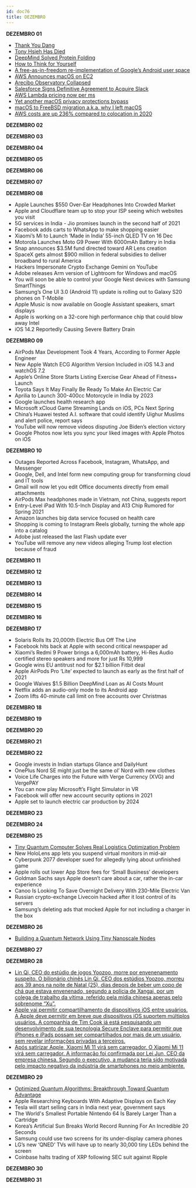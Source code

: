 ```yaml
---
id: doc76
title: DEZEMBRO
---
```


**DEZEMBRO 01**

- [Thank You Dang](https://bit.ly/3q8R9xs)
- [Tony Hsieh Has Died](https://bit.ly/37ewm2K)
- [DeepMind Solved Protein Folding](https://bit.ly/2JtRcD6)
- [How to Think for Yourself](https://bit.ly/3lbts3C)
- [A free-as-in-freedom re-implementation of Google’s Android user space](https://bit.ly/2Hqjc6W)
- [AWS Announces macOS on EC2](https://bit.ly/3ljhc1a)
- [Arecibo Observatory Collapsed](https://bit.ly/3qklZTC)
- [Salesforce Signs Definitive Agreement to Acquire Slack](https://bit.ly/3lsV6cD)
- [AWS Lambda pricing now per ms](https://bit.ly/36oEn5T)
- [Yet another macOS privacy protections bypass](https://bit.ly/3lAKGb7)
- [macOS to FreeBSD migration a.k.a. why I left macOS](https://bit.ly/2VmzJzd)
- [AWS costs are up 236% compared to colocation in 2020](https://bit.ly/2HW8PuH)
 
 
**DEZEMBRO 02**

**DEZEMBRO 03**

**DEZEMBRO 04**

**DEZEMBRO 05**

**DEZEMBRO 06**

**DEZEMBRO 07**

**DEZEMBRO 08**

- Apple Launches $550 Over-Ear Headphones Into Crowded Market
- Apple and Cloudflare team up to stop your ISP seeing which websites you visit
- 5G services in India - Jio promises launch in the second half of 2021
- Facebook adds carts to WhatsApp to make shopping easier
- Xiaomi’s Mi to Launch ‘Made in India’ 55-inch QLED TV on 16 Dec
- Motorola Launches Moto G9 Power With 6000mAh Battery in India
- Snap announces $3.5M fund directed toward AR Lens creation
- SpaceX gets almost $900 million in federal subsidies to deliver broadband to rural America
- Hackers Impersonate Crypto Exchange Gemini on YouTube
- Adobe releases Arm version of Lightroom for Windows and macOS
- You will soon be able to control your Google Nest devices with Samsung SmartThings
- Samsung’s One UI 3.0 (Android 11) update is rolling out to Galaxy S20 phones on T-Mobile
- Apple Music is now available on Google Assistant speakers, smart displays
- Apple is working on a 32-core high performance chip that could blow away Intel
- iOS 14.2 Reportedly Causing Severe Battery Drain

**DEZEMBRO 09**

- AirPods Max Development Took 4 Years, According to Former Apple Engineer
- New Apple Watch ECG Algorithm Version Included in iOS 14.3 and watchOS 7.2
- Apple’s Online Store Starts Listing Exercise Gear Ahead of Fitness+ Launch
- Toyota Says It May Finally Be Ready To Make An Electric Car
- Aprilia to Launch 300-400cc Motorcycle in India by 2023
- Google launches health research app
- Microsoft xCloud Game Streaming Lands on iOS, PCs Next Spring
- China’s Huawei tested A.I. software that could identify Uighur Muslims and alert police, report says
- YouTube will now remove videos disputing Joe Biden’s election victory
- Google Photos now lets you sync your liked images with Apple Photos on iOS

**DEZEMBRO 10**

- Outages Reported Across Facebook, Instagram, WhatsApp, and Messenger
- Google, Dell, and Intel form new computing group for transforming cloud and IT tools
- Gmail will now let you edit Office documents directly from email attachments
- AirPods Max headphones made in Vietnam, not China, suggests report
- Entry-Level iPad With 10.5-Inch Display and A13 Chip Rumored for Spring 2021
- Amazon launches big data service focused on health care
- Shopping is coming to Instagram Reels globally, turning the whole app into a catalog
- Adobe just released the last Flash update ever
- YouTube will remove any new videos alleging Trump lost election because of fraud

**DEZEMBRO 11**

**DEZEMBRO 12**

**DEZEMBRO 13**

**DEZEMBRO 14**

**DEZEMBRO 15**

**DEZEMBRO 16**

**DEZEMBRO 17**

- Solaris Rolls Its 20,000th Electric Bus Off The Line
- Facebook hits back at Apple with second critical newspaper ad
- Xiaomi’s Redmi 9 Power brings a 6,000mAh battery, Hi-Res Audio certified stereo speakers and more for just Rs 10,999
- Google wins EU antitrust nod for $2.1 billion Fitbit deal
- Apple AirPods Pro ‘Lite’ expected to launch as early as the first half of 2021
- Google Waives $1.5 Billion DeepMind Loan as AI Costs Mount
- Netflix adds an audio-only mode to its Android app
- Zoom lifts 40-minute call limit on free accounts over Christmas

**DEZEMBRO 18**

**DEZEMBRO 19**

**DEZEMBRO 20**

**DEZEMBRO 21**

**DEZEMBRO 22**

- Google invests in Indian startups Glance and DailyHunt
- OnePlus Nord SE might just be the same ol’ Nord with new clothes
- Voice Life Charges into the Future with Verge Currency (XVG) and VergePAY
- You can now play Microsoft’s Flight Simulator in VR
- Facebook will offer new account security options in 2021
- Apple set to launch electric car production by 2024

**DEZEMBRO 23**

**DEZEMBRO 24**

**DEZEMBRO 25**

- [Tiny Quantum Computer Solves Real Logistics Optimization Problem](https://scitechdaily.com/tiny-quantum-computer-solves-real-logistics-optimization-problem/)
- New HoloLens app lets you suspend virtual monitors in mid-air
- Cyberpunk 2077 developer sued for allegedly lying about unfinished game
- Apple rolls out lower App Store fees for ‘Small Business’ developers
- Goldman Sachs says Apple doesn’t care about a car, rather the in-car experience
- Canoo Is Looking To Save Overnight Delivery With 230-Mile Electric Van
- Russian crypto-exchange Livecoin hacked after it lost control of its servers
- Samsung’s deleting ads that mocked Apple for not including a charger in the box

**DEZEMBRO 26**

- [Building a Quantum Network Using Tiny Nanoscale Nodes](https://scitechdaily.com/building-a-quantum-network-using-tiny-nanoscale-nodes/)

**DEZEMBRO 27**

**DEZEMBRO 28**

- [Lin Qi, CEO do estúdio de jogos Yoozoo, morre por envenenamento suspeito. O bilionário chinês Lin Qi, CEO dos estúdios Yoozoo, morreu aos 39 anos na noite de Natal (25), dias depois de beber um copo de chá que estava envenenado, segundo a polícia de Xangai, por um colega de trabalho da vítima, referido pela mídia chinesa apenas pelo sobrenome “Xu”.](https://olhardigital.com.br/2020/12/28/games-e-consoles/lin-qi-ceo-do-estudio-de-jogos-yoozoo-morre-por-envenenamento-suspeito/)
- [Apple vai permitir compartilhamento de dispositivos iOS entre usuários. A Apple deve permitir em breve que dispositivos iOS suportem múltiplos usuários. A companhia de Tim Cook já está pesquisando um desenvolvimento de sua tecnologia Secure Enclave para permitir que iPhones e iPads possam ser compartilhados por mais de um usuário, sem revelar informações privadas a terceiros.](https://olhardigital.com.br/2020/12/28/noticias/apple-vai-permitir-compartilhamento-de-dispositivos-ios-entre-usuarios/)
- [Após satirizar Apple, Xiaomi Mi 11 virá sem carregador. O Xiaomi Mi 11 virá sem carregador. A informação foi confirmada por Lei Jun, CEO da empresa chinesa. Segundo o executivo, a mudança teria sido motivada pelo impacto negativo da indústria de smartphones no meio ambiente.](https://olhardigital.com.br/2020/12/28/noticias/depois-de-tirar-sarro-da-apple-xiaomi-mi-11-vira-sem-carregador/)

**DEZEMBRO 29**

- [Optimized Quantum Algorithms: Breakthrough Toward Quantum Advantage](https://scitechdaily.com/optimized-quantum-algorithms-breakthrough-toward-quantum-advantage/)
- Apple Researching Keyboards With Adaptive Displays on Each Key
- Tesla will start selling cars in India next year, government says
- The World's Smallest Portable Nintendo 64 Is Barely Larger Than a Cartridge
- Korea’s Artificial Sun Breaks World Record Running For An Incredible 20 Seconds
- Samsung could use two screens for its under-display camera phones
- LG’s new ‘QNED’ TVs will have up to nearly 30,000 tiny LEDs behind the screen
- Coinbase halts trading of XRP following SEC suit against Ripple

**DEZEMBRO 30**

**DEZEMBRO 31**
